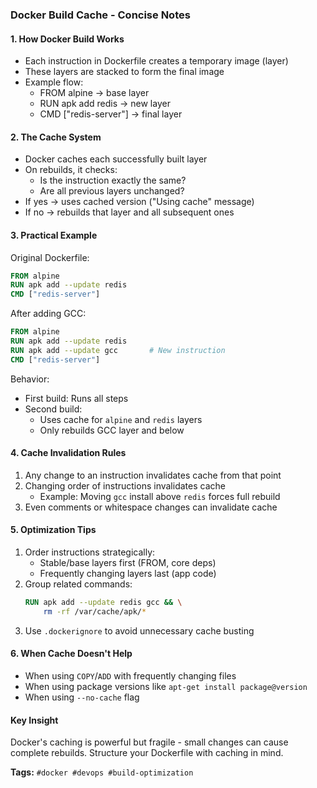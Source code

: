 ### **Docker Build Cache - Concise Notes**

#### **1. How Docker Build Works**
- Each instruction in Dockerfile creates a temporary image (layer)
- These layers are stacked to form the final image
- Example flow:
  - FROM alpine → base layer
  - RUN apk add redis → new layer
  - CMD ["redis-server"] → final layer

#### **2. The Cache System**
- Docker caches each successfully built layer
- On rebuilds, it checks:
  - Is the instruction exactly the same?
  - Are all previous layers unchanged?
- If yes → uses cached version ("Using cache" message)
- If no → rebuilds that layer and all subsequent ones

#### **3. Practical Example**
Original Dockerfile:
```dockerfile
FROM alpine
RUN apk add --update redis
CMD ["redis-server"]
```

After adding GCC:
```dockerfile
FROM alpine
RUN apk add --update redis
RUN apk add --update gcc       # New instruction
CMD ["redis-server"]
```

Behavior:
- First build: Runs all steps
- Second build:
  - Uses cache for `alpine` and `redis` layers
  - Only rebuilds GCC layer and below

#### **4. Cache Invalidation Rules**
1. Any change to an instruction invalidates cache from that point
2. Changing order of instructions invalidates cache
   - Example: Moving `gcc` install above `redis` forces full rebuild
3. Even comments or whitespace changes can invalidate cache

#### **5. Optimization Tips**
1. Order instructions strategically:
   - Stable/base layers first (FROM, core deps)
   - Frequently changing layers last (app code)
2. Group related commands:
   ```dockerfile
   RUN apk add --update redis gcc && \
       rm -rf /var/cache/apk/*
   ```
3. Use `.dockerignore` to avoid unnecessary cache busting

#### **6. When Cache Doesn't Help**
- When using `COPY`/`ADD` with frequently changing files
- When using package versions like `apt-get install package@version`
- When using `--no-cache` flag

#### **Key Insight**
Docker's caching is powerful but fragile - small changes can cause complete rebuilds. Structure your Dockerfile with caching in mind.

**Tags:** `#docker #devops #build-optimization`